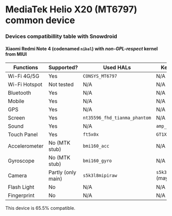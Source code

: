 # MediaTek Helio X20 (MT6797) common device

### Devices compatibillity table with Snowdroid
#### Xiaomi Redmi Note 4 (codenamed `nikel`) with _non-GPL-respect_ kernel from MIUI

 Functions                 | Supported?             | Used HALs                               | Kernel driver
---------------------------|------------------------|-----------------------------------------|-------------------------------------
 Wi-Fi 4G/5G               | Yes                    | `CONSYS_MT6797`                         | N/A 
 Wi-Fi Hotspot             | Not tested             | N/A                                     | N/A
 Bluetooth                 | Yes                    | N/A                                     | N/A
 Mobile                    | Yes                    | N/A                                     | N/A
 GPS                       | Yes                    | N/A                                     | N/A
 Screen                    | Yes                    | `nt35596_fhd_tianma_phantom`            | N/A
 Sound                     | Yes                    | N/A                                     | `amp_6323pmic_spk` 
 Touch Panel               | Yes                    | `ft5x0x`                                | `GT1XX`
 Accelerometer             | No (MTK stub)          | `bmi160_acc`                            | N/A
 Gyroscope                 | No (MTK stub)          | `bmi160_gyro`                           | N/A
 Camera                    | Partly (only main)     | `s5k3l8mipiraw`                         | `s5k3l8_mipi_raw` (may vary)
 Flash Light               | No                     | N/A                                     | N/A
 Fingerprint               | No                     | N/A                                     | N/A

 This device is 65.5% compatible.
